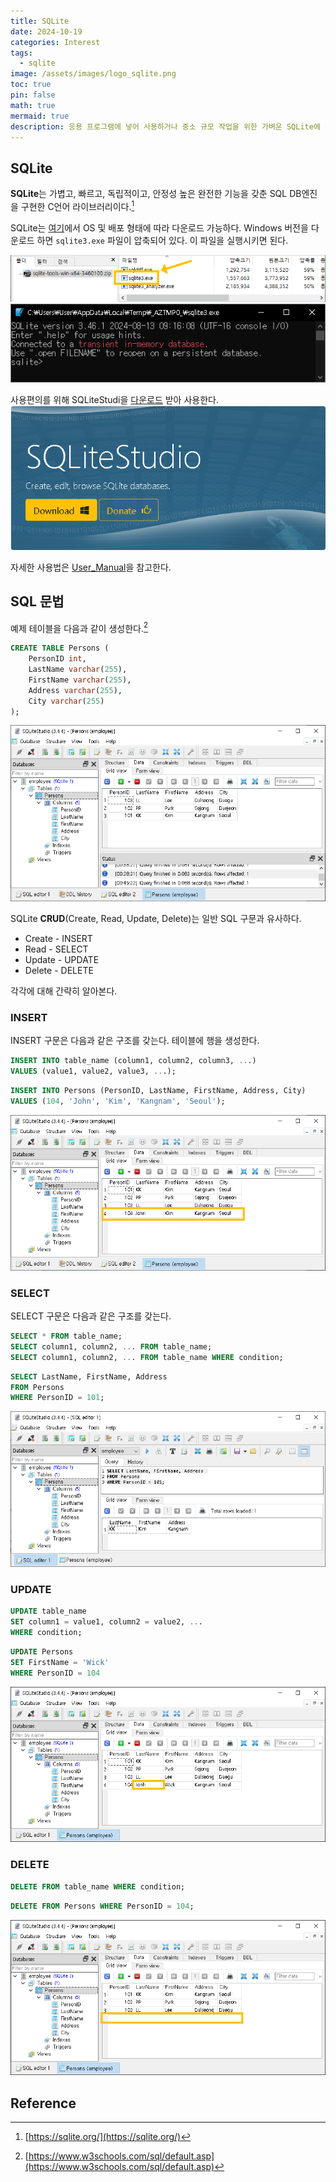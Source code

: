 ```yaml
---
title: SQLite
date: 2024-10-19
categories: Interest
tags:
  - sqlite
image: /assets/images/logo_sqlite.png
toc: true
pin: false
math: true
mermaid: true
description: 응용 프로그램에 넣어 사용하거나 중소 규모 작업을 위한 가벼운 SQLite에 대해 알아본다.
---
```

## SQLite

**SQLite**는 가볍고, 빠르고,  독립적이고, 안정성 높은 완전한 기능을 갖춘 SQL DB엔진을 구현한 C언어 라이브러리이다.[^1]

[^1]: [https://sqlite.org/](https://sqlite.org/)

SQLite는 [여기](https://sqlite.org/download.html)에서 OS 및 배포 형태에 따라 다운로드 가능하다.  Windows 버전을 다운로드 하면 `sqlite3.exe` 파일이 압축되어 있다. 이 파일을 실행시키면 된다.

![](/assets/images/Pasted%20image%2020241018234515.png)
![](/assets/images/Pasted%20image%2020241018234555.png)

사용편의를 위해 SQLiteStudi을 [다운로드](https://github.com/pawelsalawa/sqlitestudio/releases/download/3.4.4/SQLiteStudio-3.4.4-windows-x64-installer.exe) 받아 사용한다.
![](/assets/images/Pasted%20image%2020241018234807.png)

자세한 사용법은 [User_Manual](https://github.com/pawelsalawa/sqlitestudio/wiki/User_Manual)을 참고한다.

## SQL 문법

예제 테이블을 다음과 같이 생성한다.[^2]

```sql
CREATE TABLE Persons (  
	PersonID int,  
	LastName varchar(255),  
	FirstName varchar(255),  
	Address varchar(255),  
	City varchar(255)  
);
```

[^2]: [https://www.w3schools.com/sql/default.asp](https://www.w3schools.com/sql/default.asp)

![](/assets/images/Pasted%20image%2020241019004610.png)


SQLite **CRUD**(Create, Read, Update, Delete)는 일반 SQL 구문과 유사하다.

- Create - INSERT
- Read - SELECT
- Update - UPDATE
- Delete - DELETE

각각에 대해 간략히 알아본다.
### INSERT

INSERT 구문은 다음과 같은 구조를 갖는다. 테이블에 행을 생성한다.

```sql
INSERT INTO table_name (column1, column2, column3, ...)  
VALUES (value1, value2, value3, ...);
```

```sql
INSERT INTO Persons (PersonID, LastName, FirstName, Address, City)
VALUES (104, 'John', 'Kim', 'Kangnam', 'Seoul');
```

![](/assets/images/Pasted%20image%2020241019004945.png)
### SELECT

SELECT 구문은 다음과 같은 구조를 갖는다.

```sql
SELECT * FROM table_name;
SELECT column1, column2, ... FROM table_name;
SELECT column1, column2, ... FROM table_name WHERE condition;
```

```sql
SELECT LastName, FirstName, Address
FROM Persons
WHERE PersonID = 101;
```

![](/assets/images/Pasted%20image%2020241019005244.png)
### UPDATE

```sql
UPDATE table_name  
SET column1 = value1, column2 = value2, ...  
WHERE condition;
```

```sql
UPDATE Persons
SET FirstName = 'Wick'
WHERE PersonID = 104
```

![](/assets/images/Pasted%20image%2020241019005659.png)

### DELETE
```sql
DELETE FROM table_name WHERE condition;
```

```sql
DELETE FROM Persons WHERE PersonID = 104;
```

![](/assets/images/Pasted%20image%2020241019005926.png)
## Reference